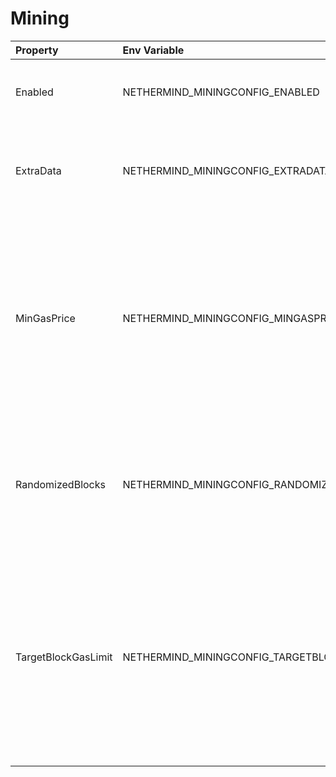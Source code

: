 # Mining



| Property | Env Variable | Description | Default |
| :--- | :--- | :--- | :--- |
| Enabled | NETHERMIND_MININGCONFIG_ENABLED | Defines whether the blocks should be produced. | false |
| ExtraData | NETHERMIND_MININGCONFIG_EXTRADATA | Block header extra data. 32-bytes shall be extra data max length. | Nethermind |
| MinGasPrice | NETHERMIND_MININGCONFIG_MINGASPRICE | Minimum gas premium for transactions accepted by the block producer. Before EIP1559: Minimum gas price for transactions accepted by the block producer. | 1 |
| RandomizedBlocks | NETHERMIND_MININGCONFIG_RANDOMIZEDBLOCKS | Only used in NethDev. Setting this to true will change the difficulty of the block randomly within the constraints. | false |
| TargetBlockGasLimit | NETHERMIND_MININGCONFIG_TARGETBLOCKGASLIMIT | Block gas limit that the block producer should try to reach in the fastest possible way based on protocol rules. NULL value means that the miner should follow other miners. | null |
